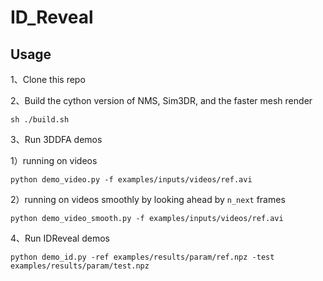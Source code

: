 # ID_Reveal
## Usage
1、Clone this repo

2、Build the cython version of NMS, Sim3DR, and the faster mesh render

`
sh ./build.sh
`

3、Run 3DDFA demos

1）running on videos

`
python demo_video.py -f examples/inputs/videos/ref.avi
`

2）running on videos smoothly by looking ahead by `n_next` frames

`
python demo_video_smooth.py -f examples/inputs/videos/ref.avi
`

4、Run IDReveal demos

`
python demo_id.py -ref examples/results/param/ref.npz -test examples/results/param/test.npz
`
